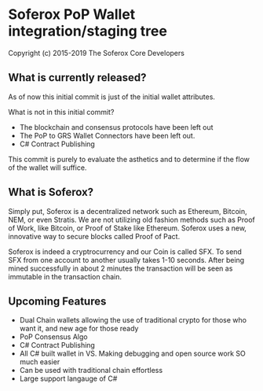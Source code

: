 # Soferox PoP Wallet integration/staging tree

Copyright (c) 2015-2019 The Soferox Core Developers

What is currently released?
-----------------
As of now this initial commit is just of the initial wallet attributes.

What is not in this initial commit?
* The blockchain and consensus protocols have been left out
* The PoP to GRS Wallet Connectors have been left out.
* C# Contract Publishing

This commit is purely to evaluate the asthetics and to determine if the flow of the wallet will suffice.

What is Soferox?
-----------------

Simply put, Soferox is a decentralized network such as Ethereum, Bitcoin, NEM, or even Stratis. We are not utilizing old fashion methods such as Proof of Work, like Bitcoin, or Proof of Stake like Ethereum. Soferox uses a new, innovative way to secure blocks called Proof of Pact.

Soferox is indeed a cryptrocurrency and our Coin is called SFX. To send SFX from one account to another usually takes 1-10 seconds. After being mined successfully in about 2 minutes the transaction will be seen as immutable in the transaction chain.

Upcoming Features
-----------------
* Dual Chain wallets allowing the use of traditional crypto for those who want it, and new age for those ready
* PoP Consensus Algo
* C# Contract Publishing
* All C# built wallet in VS. Making debugging and open source work SO much easier
* Can be used with traditional chain effortless
* Large support langauge of C#
